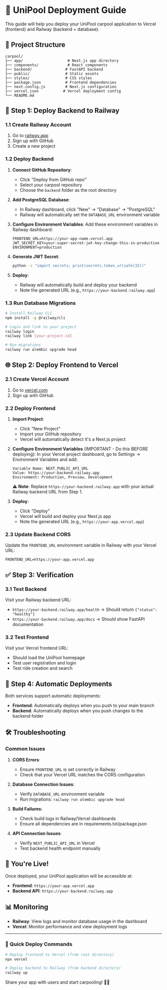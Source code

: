 # 🚀 UniPool Deployment Guide

This guide will help you deploy your UniPool carpool application to Vercel (frontend) and Railway (backend + database).

## 📁 Project Structure

```
carpool/
├── app/                    # Next.js app directory
├── components/             # React components
├── backend/               # FastAPI backend
├── public/                # Static assets
├── styles/                # CSS styles
├── package.json           # Frontend dependencies
├── next.config.js         # Next.js configuration
├── vercel.json           # Vercel deployment config
└── README.md
```

## 🔧 Step 1: Deploy Backend to Railway

### 1.1 Create Railway Account
1. Go to [railway.app](https://railway.app)
2. Sign up with GitHub
3. Create a new project

### 1.2 Deploy Backend
1. **Connect GitHub Repository**:
   - Click "Deploy from GitHub repo"
   - Select your carpool repository
   - Choose the `backend` folder as the root directory

2. **Add PostgreSQL Database**:
   - In Railway dashboard, click "New" → "Database" → "PostgreSQL"
   - Railway will automatically set the `DATABASE_URL` environment variable

3. **Configure Environment Variables**:
   Add these environment variables in Railway dashboard:
   ```
   FRONTEND_URL=https://your-app-name.vercel.app
   JWT_SECRET_KEY=your-super-secret-jwt-key-change-this-in-production
   ENVIRONMENT=production
   ```

4. **Generate JWT Secret**:
   ```bash
   python -c "import secrets; print(secrets.token_urlsafe(32))"
   ```

5. **Deploy**:
   - Railway will automatically build and deploy your backend
   - Note the generated URL (e.g., `https://your-backend.railway.app`)

### 1.3 Run Database Migrations
```bash
# Install Railway CLI
npm install -g @railway/cli

# Login and link to your project
railway login
railway link [your-project-id]

# Run migrations
railway run alembic upgrade head
```

## 🌐 Step 2: Deploy Frontend to Vercel

### 2.1 Create Vercel Account
1. Go to [vercel.com](https://vercel.com)
2. Sign up with GitHub

### 2.2 Deploy Frontend
1. **Import Project**:
   - Click "New Project"
   - Import your GitHub repository
   - Vercel will automatically detect it's a Next.js project

2. **Configure Environment Variables** (IMPORTANT - Do this BEFORE deploying):
   In your Vercel project dashboard, go to Settings → Environment Variables and add:
   ```
   Variable Name: NEXT_PUBLIC_API_URL
   Value: https://your-backend.railway.app
   Environment: Production, Preview, Development
   ```
   ⚠️ **Note**: Replace `https://your-backend.railway.app` with your actual Railway backend URL from Step 1.

3. **Deploy**:
   - Click "Deploy"
   - Vercel will build and deploy your Next.js app
   - Note the generated URL (e.g., `https://your-app.vercel.app`)

### 2.3 Update Backend CORS
Update the `FRONTEND_URL` environment variable in Railway with your Vercel URL:
```
FRONTEND_URL=https://your-app.vercel.app
```

## ✅ Step 3: Verification

### 3.1 Test Backend
Visit your Railway backend URL:
- `https://your-backend.railway.app/health` → Should return `{"status": "healthy"}`
- `https://your-backend.railway.app/docs` → Should show FastAPI documentation

### 3.2 Test Frontend
Visit your Vercel frontend URL:
- Should load the UniPool homepage
- Test user registration and login
- Test ride creation and search

## 🔄 Step 4: Automatic Deployments

Both services support automatic deployments:
- **Frontend**: Automatically deploys when you push to your main branch
- **Backend**: Automatically deploys when you push changes to the backend folder

## 🛠️ Troubleshooting

### Common Issues

1. **CORS Errors**:
   - Ensure `FRONTEND_URL` is set correctly in Railway
   - Check that your Vercel URL matches the CORS configuration

2. **Database Connection Issues**:
   - Verify `DATABASE_URL` environment variable
   - Run migrations: `railway run alembic upgrade head`

3. **Build Failures**:
   - Check build logs in Railway/Vercel dashboards
   - Ensure all dependencies are in requirements.txt/package.json

4. **API Connection Issues**:
   - Verify `NEXT_PUBLIC_API_URL` in Vercel
   - Test backend health endpoint manually

## 🎉 You're Live!

Once deployed, your UniPool application will be accessible at:
- **Frontend**: `https://your-app.vercel.app`
- **Backend API**: `https://your-backend.railway.app`

## 📊 Monitoring

- **Railway**: View logs and monitor database usage in the dashboard
- **Vercel**: Monitor performance and view deployment logs

---

### 🔧 Quick Deploy Commands

```bash
# Deploy frontend to Vercel (from root directory)
npx vercel

# Deploy backend to Railway (from backend directory)
railway up
```

Share your app with users and start carpooling! 🚗💨 